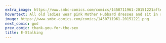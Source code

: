 ```yaml
---
extra_image: https://www.smbc-comics.com/comics/1450711961-20151221after.png
hovertext: All old ladies wear pink Mother Hubbard dresses and sit in rocking chairs all the time.
image: https://www.smbc-comics.com/comics/1450711961-20151221.png
next_comic: god
prev_comic: thank-you-for-the-sex
title: E-Stalking
---
```


